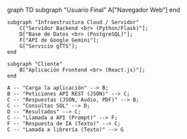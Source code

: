 graph TD
    subgraph "Usuario Final"
        A["Navegador Web"]
    end

    subgraph "Infraestructura Cloud / Servidor"
        C["Servidor Backend <br> (Python/Flask)"];
        D["Base de Datos <br> (PostgreSQL)"];
        F["API de Google Gemini"];
        G["Servicio gTTS"];
    end
    
    subgraph "Cliente"
        B["Aplicación Frontend <br> (React.js)"];
    end

    A -- "Carga la aplicación" --> B;
    B -- "Peticiones API REST (JSON)" --> C;
    C -- "Respuestas (JSON, Audio, PDF)" --> B;
    C -- "Consultas SQL" --> D;
    D -- "Resultados" --> C;
    C -- "Llamada a API (Prompt)" --> F;
    F -- "Respuesta de IA (Texto)" --> C;
    C -- "Lamada a librería (Texto)" --> G